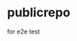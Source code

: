 # publicrepo
for e2e test


































































































































































































































































































































































































































































































































































































































































































































































































































































































































































































































































































































































































































































































































































































































































































































































































































































































































































































































































































































































































































































































































































































































































































































